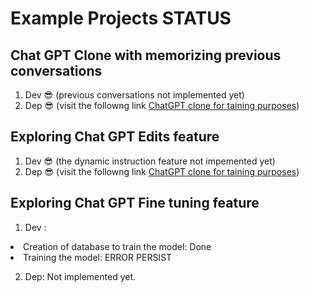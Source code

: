 # Example Projects STATUS

## Chat GPT Clone with memorizing previous conversations

1. Dev 😎 (previous conversations not implemented yet)
2. Dep 😎 (visit the followng link <a href="https://chatgpt-clone-sq.vercel.app/">ChatGPT clone for taining purposes</a>)

## Exploring Chat GPT Edits feature

1. Dev 😎 (the dynamic instruction feature not impemented yet)
2. Dep 😎 (visit the followng link <a href="https://chatgpt-clone-sq.vercel.app/gptEdits">ChatGPT clone for taining purposes</a>)

## Exploring Chat GPT Fine tuning feature

1. Dev :

<li>Creation of database to train the model: Done</li>
<li>Training the model: ERROR PERSIST</li>

2. Dep: Not implemented yet.
